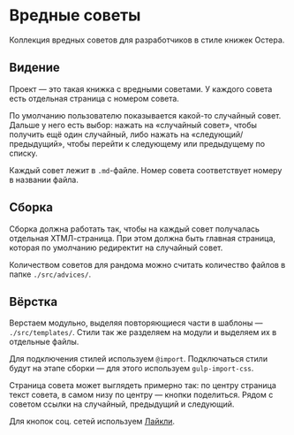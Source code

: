 # Вредные советы

Коллекция вредных советов для разработчиков в стиле книжек Остера.


## Видение

Проект — это такая книжка с вредными советами. У каждого совета есть отдельная страница с номером совета. 

По умолчанию пользователю показывается какой-то случайный совет. Дальше у него есть выбор: нажать на «случайный совет», чтобы получить ещё один случайный, либо нажать на «следующий/предыдущий», чтобы перейти к следующему или предыдущему по списку.

Каждый совет лежит в `.md`-файле. Номер совета соответствует номеру в названии файла.


## Сборка

Сборка должна работать так, чтобы на каждый совет получалась отдельная ХТМЛ-страница. При этом должна быть главная страница, которая по умолчанию редиректит на случайный совет.

Количеством советов для рандома можно считать количество файлов в папке `./src/advices/`.


## Вёрстка

Верстаем модульно, выделяя повторяющиеся части в шаблоны — `./src/templates/`. Стили так же разделяем на модули и выделяем их в отдельные файлы. 

Для подключения стилей используем `@import`. Подключаться стили будут на этапе сборки — для этого используем `gulp-import-css`.

Страница совета может выглядеть примерно так: по центру страница текст совета, в самом низу по центру — кнопки поделиться. Рядом с советом ссылки на случайный, предыдущий и следующий.

Для кнопок соц. сетей используем [Лайкли](http://ilyabirman.ru/projects/likely/).